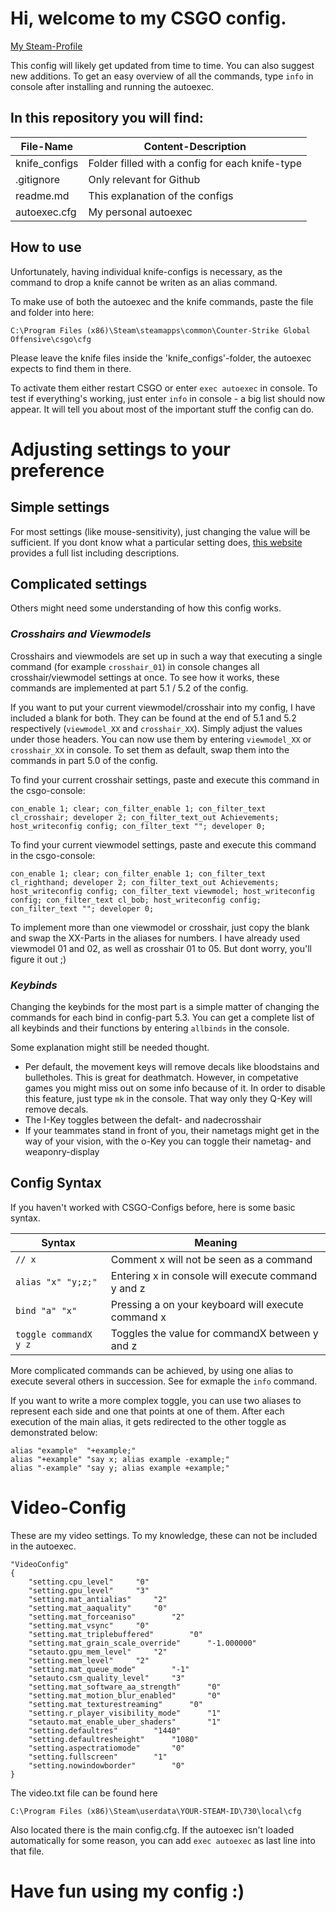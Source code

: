 # Hi, welcome to my CSGO config.

[My Steam-Profile](https://steamcommunity.com/id/MordorsElite/)

This config will likely get updated from time to time. You can also suggest new additions. To get an easy overview of all the commands, type `info` in console after installing and running the autoexec.

## In this repository you will find:

| File-Name    | Content-Description                      |
|--------------|------------------------------------------|
|knife_configs | Folder filled with a config for each knife-type |
|.gitignore | Only relevant for Github |
|readme.md   | This explanation of the configs |
|autoexec.cfg  | My personal autoexec |

## How to use
Unfortunately, having individual knife-configs is necessary, as the command to drop a knife cannot be writen as an alias command.

To make use of both the autoexec and the knife commands, paste the file and folder into here:
```
C:\Program Files (x86)\Steam\steamapps\common\Counter-Strike Global Offensive\csgo\cfg
```
Please leave the knife files inside the 'knife_configs'-folder, the autoexec expects to find them in there.

To activate them either restart CSGO or enter `exec autoexec` in console. To test if everything's working, just enter `info` in console - a big list should now appear. It will tell you about most of the important stuff the config can do.

# Adjusting settings to your preference

## Simple settings

For most settings (like mouse-sensitivity), just changing the value will be sufficient. If you dont know what a particular setting does, [this website](https://totalcsgo.com/commands) provides a full list including descriptions.

## Complicated settings

Others might need some understanding of how this config works. 

### _Crosshairs and Viewmodels_

Crosshairs and viewmodels are set up in such a way that executing a single command (for example `crosshair_01`) in console changes all crosshair/viewmodel settings at once. To see how it works, these commands are implemented at part 5.1 / 5.2 of the config. 

If you want to put your current viewmodel/crosshair into my config, I have included a blank for both. They can be found at the end of 5.1 and 5.2 respectively (`viewmodel_XX` and `crosshair_XX`). Simply adjust the values under those headers. You can now use them by entering `viewmodel_XX` or `crosshair_XX` in console. To set them as default, swap them into the commands in part 5.0 of the config.

To find your current crosshair settings, paste and execute this command in the csgo-console:
```
con_enable 1; clear; con_filter_enable 1; con_filter_text cl_crosshair; developer 2; con_filter_text_out Achievements; host_writeconfig config; con_filter_text ""; developer 0;
```

To find your current viewmodel settings, paste and execute this command in the csgo-console:
```
con_enable 1; clear; con_filter_enable 1; con_filter_text cl_righthand; developer 2; con_filter_text_out Achievements; host_writeconfig config; con_filter_text viewmodel; host_writeconfig config; con_filter_text cl_bob; host_writeconfig config; con_filter_text ""; developer 0;
```

To implement more than one viewmodel or crosshair, just copy the blank and swap the XX-Parts in the aliases for numbers. I have already used viewmodel 01 and 02, as well as crosshair 01 to 05. But dont worry, you'll figure it out ;)

### _Keybinds_

Changing the keybinds for the most part is a simple matter of changing the commands for each bind in config-part 5.3. You can get a complete list of all keybinds and their functions by entering `allbinds` in the console.

Some explanation might still be needed thought. 
* Per default, the movement keys will remove decals like bloodstains and bulletholes. This is great for deathmatch. However, in competative games you might miss out on some info because of it. In order to disable this feature, just type `mk` in the console. That way only they Q-Key will remove decals. 
* The I-Key toggles between the defalt- and nadecrosshair
* If your teammates stand in front of you, their nametags might get in the way of your vision, with the o-Key you can toggle their nametag- and weaponry-display

## Config Syntax

If you haven't worked with CSGO-Configs before, here is some basic syntax.

| Syntax | Meaning |
|--------|---------|
| `// x` | Comment x will not be seen as a command |
| `alias "x" "y;z;"` | Entering x in console will execute command y and z |
| `bind "a" "x"` | Pressing a on your keyboard will execute command x |
| `toggle commandX y z` | Toggles the value for commandX between y and z |

More complicated commands can be achieved, by using one alias to execute several others in succession. See for exmaple the `info` command.

If you want to write a more complex toggle, you can use two aliases to represent each side and one that points at one of them. After each execution of the main alias, it gets redirected to the other toggle as demonstrated below:
```
alias "example"  "+example;"
alias "+example" "say x; alias example -example;"
alias "-example" "say y; alias example +example;"
```

#

# Video-Config

These are my video settings. To my knowledge, these can not be included in the autoexec.

```
"VideoConfig"
{
	"setting.cpu_level"		"0"
	"setting.gpu_level"		"3"
	"setting.mat_antialias"		"2"
	"setting.mat_aaquality"		"0"
	"setting.mat_forceaniso"		"2"
	"setting.mat_vsync"		"0"
	"setting.mat_triplebuffered"		"0"
	"setting.mat_grain_scale_override"		"-1.000000"
	"setauto.gpu_mem_level"		"2"
	"setting.mem_level"		"2"
	"setting.mat_queue_mode"		"-1"
	"setauto.csm_quality_level"		"3"
	"setting.mat_software_aa_strength"		"0"
	"setting.mat_motion_blur_enabled"		"0"
	"setting.mat_texturestreaming"		"0"
	"setting.r_player_visibility_mode"		"1"
	"setauto.mat_enable_uber_shaders"		"1"
	"setting.defaultres"		"1440"
	"setting.defaultresheight"		"1080"
	"setting.aspectratiomode"		"0"
	"setting.fullscreen"		"1"
	"setting.nowindowborder"		"0"
}

```
The video.txt file can be found here
```
C:\Program Files (x86)\Steam\userdata\YOUR-STEAM-ID\730\local\cfg
```
Also located there is the main config.cfg. If the autoexec isn't loaded automatically for some reason, you can add `exec autoexec` as last line into that file.

# Have fun using my config :)
